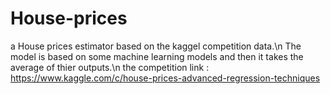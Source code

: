 # House-prices
a House prices estimator based on the kaggel competition data.\n
The model is based on some machine learning models and then it takes the average of thier outputs.\n
the competition link : https://www.kaggle.com/c/house-prices-advanced-regression-techniques
